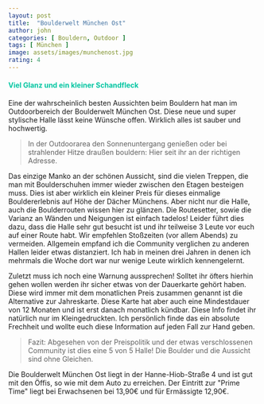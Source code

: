 ```yaml
---
layout: post
title:  "Boulderwelt München Ost"
author: john
categories: [ Bouldern, Outdoor ]
tags: [ München ]
image: assets/images/munchenost.jpg
rating: 4
---
```


#### <span style="color:#00c5a1">Viel Glanz und ein kleiner Schandfleck</span>
Eine der wahrscheinlich besten Aussichten beim Bouldern hat man im Outdoorbereich der Boulderwelt München Ost. Diese neue und super stylische Halle lässt keine Wünsche offen. Wirklich alles ist sauber und hochwertig. 

> In der Outdoorarea den Sonnenuntergang genießen oder bei strahlender Hitze draußen bouldern: Hier seit ihr an der richtigen Adresse.

Das einzige Manko an der schönen Aussicht, sind die vielen Treppen, die man mit Boulderschuhen immer wieder zwischen den Etagen besteigen muss. Dies ist aber wirklich ein kleiner Preis für dieses einmalige Bouldererlebnis auf Höhe der Dächer Münchens. Aber nicht nur die Halle, auch die Boulderrouten wissen hier zu glänzen. Die Routesetter, sowie die Varianz an Wänden und Neigungen ist einfach tadelos!
Leider führt dies dazu, dass die Halle sehr gut besucht ist und ihr teilweise 3 Leute vor euch auf einer Route habt. Wir empfehlen Stoßzeiten (vor allem Abends) zu vermeiden. Allgemein empfand ich die Community verglichen zu anderen Hallen leider etwas distanziert. Ich hab in meinen drei Jahren in denen ich mehrmals die Woche dort war nur wenige Leute wirklich kennengelernt.

Zuletzt muss ich noch eine Warnung aussprechen! Solltet ihr öfters hierhin gehen wollen werden ihr sicher etwas von der Dauerkarte gehört haben. Diese wird immer mit dem monatlichen Preis zusammen genannt ist die Alternative zur Jahreskarte. Diese Karte hat aber auch eine Mindestdauer von 12 Monaten und ist erst danach monatlich kündbar. Diese Info findet ihr natürlich nur im Kleingedruckten. Ich persönlich finde das ein absolute Frechheit und wollte euch diese Information auf jeden Fall zur Hand geben.   

> Fazit: Abgesehen von der Preispolitik und der etwas verschlossenen Community ist dies eine 5 von 5 Halle! Die Boulder und die Aussicht sind ohne Gleichen.

Die Boulderwelt München Ost liegt in der Hanne-Hiob-Straße 4 und ist gut mit den Öffis, so wie mit dem Auto zu erreichen. Der Eintritt zur "Prime Time" liegt bei Erwachsenen bei 13,90€ und für Ermässigte 12,90€.
